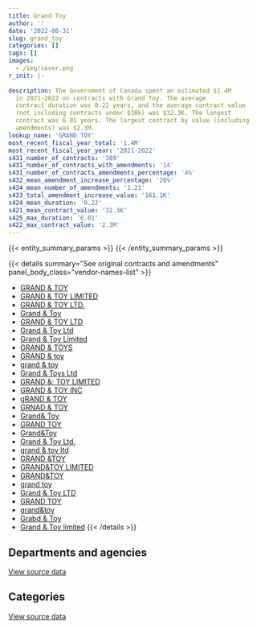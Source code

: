 ```yaml
---
title: Grand Toy
author: ''
date: '2022-08-31'
slug: grand_toy
categories: []
tags: []
images:
  - /img/cover.png
r_init: |-
  
description: The Government of Canada spent an estimated $1.4M
  in 2021-2022 on contracts with Grand Toy. The average
  contract duration was 0.22 years, and the average contract value
  (not including contracts under $10k) was $32.3K. The longest
  contract was 6.01 years. The largest contract by value (including
  amendments) was $2.3M.
lookup_name: 'GRAND TOY'
most_recent_fiscal_year_total: '1.4M'
most_recent_fiscal_year_year: '2021-2022'
s431_number_of_contracts: '389'
s431_number_of_contracts_with_amendments: '14'
s431_number_of_contracts_amendments_percentage: '4%'
s432_mean_amendment_increase_percentage: '28%'
s434_mean_number_of_amendments: '1.21'
s433_total_amendment_increase_value: '161.1K'
s424_mean_duration: '0.22'
s421_mean_contract_value: '32.3K'
s425_max_duration: '6.01'
s422_max_contract_value: '2.3M'
---
```


<script src="/rmarkdown-libs/htmlwidgets/htmlwidgets.js"></script>
<link href="/rmarkdown-libs/datatables-css/datatables-crosstalk.css" rel="stylesheet" />
<script src="/rmarkdown-libs/datatables-binding/datatables.js"></script>
<script src="/rmarkdown-libs/jquery/jquery-3.6.0.min.js"></script>
<link href="/rmarkdown-libs/dt-core-bootstrap/css/dataTables.bootstrap.min.css" rel="stylesheet" />
<link href="/rmarkdown-libs/dt-core-bootstrap/css/dataTables.bootstrap.extra.css" rel="stylesheet" />
<script src="/rmarkdown-libs/dt-core-bootstrap/js/jquery.dataTables.min.js"></script>
<script src="/rmarkdown-libs/dt-core-bootstrap/js/dataTables.bootstrap.min.js"></script>
<link href="/rmarkdown-libs/crosstalk/css/crosstalk.min.css" rel="stylesheet" />
<script src="/rmarkdown-libs/crosstalk/js/crosstalk.min.js"></script>
<script src="/rmarkdown-libs/htmlwidgets/htmlwidgets.js"></script>
<link href="/rmarkdown-libs/datatables-css/datatables-crosstalk.css" rel="stylesheet" />
<script src="/rmarkdown-libs/datatables-binding/datatables.js"></script>
<script src="/rmarkdown-libs/jquery/jquery-3.6.0.min.js"></script>
<link href="/rmarkdown-libs/dt-core-bootstrap/css/dataTables.bootstrap.min.css" rel="stylesheet" />
<link href="/rmarkdown-libs/dt-core-bootstrap/css/dataTables.bootstrap.extra.css" rel="stylesheet" />
<script src="/rmarkdown-libs/dt-core-bootstrap/js/jquery.dataTables.min.js"></script>
<script src="/rmarkdown-libs/dt-core-bootstrap/js/dataTables.bootstrap.min.js"></script>
<link href="/rmarkdown-libs/crosstalk/css/crosstalk.min.css" rel="stylesheet" />
<script src="/rmarkdown-libs/crosstalk/js/crosstalk.min.js"></script>

{{< entity_summary_params >}}
{{< /entity_summary_params >}}

{{< details summary="See original contracts and amendments" panel_body_class="vendor-names-list" >}}
- [GRAND & TOY](https://search.open.canada.ca/en/ct/?sort=contract_value_f%20desc&page=1&search_text=%22GRAND%20%26%20TOY%22)
- [GRAND & TOY LIMITED](https://search.open.canada.ca/en/ct/?sort=contract_value_f%20desc&page=1&search_text=%22GRAND%20%26%20TOY%20LIMITED%22)
- [GRAND & TOY LTD.](https://search.open.canada.ca/en/ct/?sort=contract_value_f%20desc&page=1&search_text=%22GRAND%20%26%20TOY%20LTD.%22)
- [Grand & Toy](https://search.open.canada.ca/en/ct/?sort=contract_value_f%20desc&page=1&search_text=%22Grand%20%26%20Toy%22)
- [GRAND & TOY LTD](https://search.open.canada.ca/en/ct/?sort=contract_value_f%20desc&page=1&search_text=%22GRAND%20%26%20TOY%20LTD%22)
- [Grand & Toy Ltd](https://search.open.canada.ca/en/ct/?sort=contract_value_f%20desc&page=1&search_text=%22Grand%20%26%20Toy%20Ltd%22)
- [Grand & Toy Limited](https://search.open.canada.ca/en/ct/?sort=contract_value_f%20desc&page=1&search_text=%22Grand%20%26%20Toy%20Limited%22)
- [GRAND & TOYS](https://search.open.canada.ca/en/ct/?sort=contract_value_f%20desc&page=1&search_text=%22GRAND%20%26%20TOYS%20%2a%22)
- [GRAND & toy](https://search.open.canada.ca/en/ct/?sort=contract_value_f%20desc&page=1&search_text=%22GRAND%20%26%20toy%22)
- [grand & toy](https://search.open.canada.ca/en/ct/?sort=contract_value_f%20desc&page=1&search_text=%22grand%20%26%20toy%22)
- [Grand & Toys Ltd](https://search.open.canada.ca/en/ct/?sort=contract_value_f%20desc&page=1&search_text=%22Grand%20%26%20Toys%20Ltd%22)
- [GRAND &; TOY LIMITED](https://search.open.canada.ca/en/ct/?sort=contract_value_f%20desc&page=1&search_text=%22GRAND%20%26%3b%20TOY%20LIMITED%22)
- [GRAND & TOY INC](https://search.open.canada.ca/en/ct/?sort=contract_value_f%20desc&page=1&search_text=%22GRAND%20%26%20TOY%20INC%22)
- [gRAND & TOY](https://search.open.canada.ca/en/ct/?sort=contract_value_f%20desc&page=1&search_text=%22gRAND%20%26%20TOY%22)
- [GRNAD & TOY](https://search.open.canada.ca/en/ct/?sort=contract_value_f%20desc&page=1&search_text=%22GRNAD%20%26%20TOY%22)
- [Grand& Toy](https://search.open.canada.ca/en/ct/?sort=contract_value_f%20desc&page=1&search_text=%22Grand%26%20Toy%22)
- [GRAND TOY](https://search.open.canada.ca/en/ct/?sort=contract_value_f%20desc&page=1&search_text=%22GRAND%20%20TOY%22)
- [Grand&Toy](https://search.open.canada.ca/en/ct/?sort=contract_value_f%20desc&page=1&search_text=%22Grand%26Toy%22)
- [Grand & Toy Ltd.](https://search.open.canada.ca/en/ct/?sort=contract_value_f%20desc&page=1&search_text=%22Grand%20%26%20Toy%20Ltd.%22)
- [grand & toy ltd](https://search.open.canada.ca/en/ct/?sort=contract_value_f%20desc&page=1&search_text=%22grand%20%26%20toy%20ltd%22)
- [GRAND &TOY](https://search.open.canada.ca/en/ct/?sort=contract_value_f%20desc&page=1&search_text=%22GRAND%20%26TOY%22)
- [GRAND&TOY LIMITED](https://search.open.canada.ca/en/ct/?sort=contract_value_f%20desc&page=1&search_text=%22GRAND%26TOY%20LIMITED%22)
- [GRAND&TOY](https://search.open.canada.ca/en/ct/?sort=contract_value_f%20desc&page=1&search_text=%22GRAND%26TOY%22)
- [grand toy](https://search.open.canada.ca/en/ct/?sort=contract_value_f%20desc&page=1&search_text=%22grand%20toy%22)
- [Grand & Toy LTD](https://search.open.canada.ca/en/ct/?sort=contract_value_f%20desc&page=1&search_text=%22Grand%20%26%20Toy%20LTD%22)
- [GRAND TOY](https://search.open.canada.ca/en/ct/?sort=contract_value_f%20desc&page=1&search_text=%22GRAND%20TOY%22)
- [grand&toy](https://search.open.canada.ca/en/ct/?sort=contract_value_f%20desc&page=1&search_text=%22grand%26toy%22)
- [Grabd & Toy](https://search.open.canada.ca/en/ct/?sort=contract_value_f%20desc&page=1&search_text=%22Grabd%20%26%20Toy%22)
- [Grand & Toy limited](https://search.open.canada.ca/en/ct/?sort=contract_value_f%20desc&page=1&search_text=%22Grand%20%26%20Toy%20limited%22)
{{< /details >}}

## Departments and agencies

<div id="htmlwidget-1" style="width:100%;height:auto;" class="datatables html-widget"></div>
<script type="application/json" data-for="htmlwidget-1">{"x":{"style":"bootstrap","filter":"none","vertical":false,"data":[["<a href=\"/departments/aafc-aac/\">Agriculture and Agri-Food Canada<\/a>","<a href=\"/departments/aandc-aadnc/\">Crown-Indigenous Relations and Northern Affairs Canada<\/a>","<a href=\"/departments/acoa-apeca/\">Atlantic Canada Opportunities Agency<\/a>","<a href=\"/departments/cas-satj/\">Courts Administration Service<\/a>","<a href=\"/departments/cbsa-asfc/\">Canada Border Services Agency<\/a>","<a href=\"/departments/cic/\">Immigration, Refugees and Citizenship Canada<\/a>","<a href=\"/departments/cra-arc/\">Canada Revenue Agency<\/a>","<a href=\"/departments/dfatd-maecd/\">Global Affairs Canada<\/a>","<a href=\"/departments/dfo-mpo/\">Fisheries and Oceans Canada<\/a>","<a href=\"/departments/dnd-mdn/\">National Defence<\/a>","<a href=\"/departments/esdc-edsc/\">Employment and Social Development Canada<\/a>","<a href=\"/departments/fja-cmf/\">Office of the Commissioner for Federal Judicial Affairs Canada<\/a>","<a href=\"/departments/ic/\">Innovation, Science and Economic Development Canada<\/a>","<a href=\"/departments/irb-cisr/\">Immigration and Refugee Board of Canada<\/a>","<a href=\"/departments/isc-sac/\">Indigenous Services Canada<\/a>","<a href=\"/departments/jus/\">Department of Justice Canada<\/a>","<a href=\"/departments/mgerc-ceegm/\">Military Grievances External Review Committee<\/a>","<a href=\"/departments/nrc-cnrc/\">National Research Council Canada<\/a>","<a href=\"/departments/nrcan-rncan/\">Natural Resources Canada<\/a>","<a href=\"/departments/pbc-clcc/\">Parole Board of Canada<\/a>","<a href=\"/departments/pc/\">Parks Canada<\/a>","<a href=\"/departments/phac-aspc/\">Public Health Agency of Canada<\/a>","<a href=\"/departments/pwgsc-tpsgc/\">Public Services and Procurement Canada<\/a>","<a href=\"/departments/rcmp-grc/\">Royal Canadian Mounted Police<\/a>","<a href=\"/departments/ssc-spc/\">Shared Services Canada<\/a>","<a href=\"/departments/statcan/\">Statistics Canada<\/a>","<a href=\"/departments/tc/\">Transport Canada<\/a>","<a href=\"/departments/tsb-bst/\">Transportation Safety Board of Canada<\/a>","<a href=\"/departments/vac-acc/\">Veterans Affairs Canada<\/a>"],[19756.55,19262.25,null,20154.08,74029.11,null,0,36874.54,10350,793614.48,null,45200,50612.28,null,19262.25,13876.91,null,23948.09,64053.27,21581.26,24671.87,null,314029.23,36573.15,301688.93,null,19635,25901.04,null],[82109.27,null,null,null,56656.31,36813.3,0,97599.99,null,572240.35,223704.26,25000,50523.01,12705.64,18857.16,12518.19,null,null,14482.03,null,160698.48,97455.47,538265.51,53194.72,27572.87,25484.14,19635,null,null],[null,null,31050,null,123616.03,359616.46,24298.06,114630.1,105922.81,806456.6,175819.01,22600,24438.33,12690.76,null,null,13342.65,null,null,null,10581.85,2223202.93,99614.92,41603.87,49253.43,132823.67,149588.76,null,33342.5],[null,null,null,null,33646.43,26534.72,0,43164.36,75342.94,612386.32,265908.16,22600,null,null,null,null,null,null,null,13295.58,null,null,18104.28,12713.5,null,248366.53,24150,null,23125.12]],"container":"<table class=\"table table-striped table-hover row-border order-column display\">\n  <thead>\n    <tr>\n      <th>Department<\/th>\n      <th>2018-2019<\/th>\n      <th>2019-2020<\/th>\n      <th>2020-2021<\/th>\n      <th>2021-2022<\/th>\n    <\/tr>\n  <\/thead>\n<\/table>","options":{"order":[[4,"desc"]],"pageLength":10,"autoWidth":true,"columnDefs":[{"targets":1,"render":"function(data, type, row, meta) {\n    return type !== 'display' ? data : DTWidget.formatCurrency(data, \"$\", 2, 3, \",\", \".\", true, null);\n  }"},{"targets":2,"render":"function(data, type, row, meta) {\n    return type !== 'display' ? data : DTWidget.formatCurrency(data, \"$\", 2, 3, \",\", \".\", true, null);\n  }"},{"targets":3,"render":"function(data, type, row, meta) {\n    return type !== 'display' ? data : DTWidget.formatCurrency(data, \"$\", 2, 3, \",\", \".\", true, null);\n  }"},{"targets":4,"render":"function(data, type, row, meta) {\n    return type !== 'display' ? data : DTWidget.formatCurrency(data, \"$\", 2, 3, \",\", \".\", true, null);\n  }"},{"width":"16%","targets":[1,2,3,4]},{"className":"dt-right","targets":[1,2,3,4]}],"orderClasses":false}},"evals":["options.columnDefs.0.render","options.columnDefs.1.render","options.columnDefs.2.render","options.columnDefs.3.render"],"jsHooks":[]}</script>
<p class="text-right">
<a href="https://github.com/GoC-Spending/contracts-data/tree/main/data/out/vendors/grand_toy/summary_by_fiscal_year_by_department.csv" class="source-data-link btn btn-link">View source data</a>
</p>

## Categories

<div id="htmlwidget-2" style="width:100%;height:auto;" class="datatables html-widget"></div>
<script type="application/json" data-for="htmlwidget-2">{"x":{"style":"bootstrap","filter":"none","vertical":false,"data":[["<a href=\"/categories/facilities_and_construction/\">Facilities and construction<\/a>","<a href=\"/categories/office_management/\">Office management<\/a>","<a href=\"/categories/defence/\">Defence<\/a>","<a href=\"/categories/information_technology/\">Information technology<\/a>","<a href=\"/categories/medical/\">Medical<\/a>","<a href=\"/categories/industrial_products_and_services/\">Industrial products and services<\/a>"],[10496.34,1682134.64,128283.83,null,null,114159.47],[null,1496172.22,10186.42,132049.3,97455.47,389652.3],[null,1777355.72,null,65299,2335807.43,376030.59],[null,790033.08,20212.6,246452.62,null,362639.64]],"container":"<table class=\"table table-striped table-hover row-border order-column display\">\n  <thead>\n    <tr>\n      <th>Category<\/th>\n      <th>2018-2019<\/th>\n      <th>2019-2020<\/th>\n      <th>2020-2021<\/th>\n      <th>2021-2022<\/th>\n    <\/tr>\n  <\/thead>\n<\/table>","options":{"order":[[4,"desc"]],"dom":"t","pageLength":30,"autoWidth":true,"columnDefs":[{"targets":1,"render":"function(data, type, row, meta) {\n    return type !== 'display' ? data : DTWidget.formatCurrency(data, \"$\", 2, 3, \",\", \".\", true, null);\n  }"},{"targets":2,"render":"function(data, type, row, meta) {\n    return type !== 'display' ? data : DTWidget.formatCurrency(data, \"$\", 2, 3, \",\", \".\", true, null);\n  }"},{"targets":3,"render":"function(data, type, row, meta) {\n    return type !== 'display' ? data : DTWidget.formatCurrency(data, \"$\", 2, 3, \",\", \".\", true, null);\n  }"},{"targets":4,"render":"function(data, type, row, meta) {\n    return type !== 'display' ? data : DTWidget.formatCurrency(data, \"$\", 2, 3, \",\", \".\", true, null);\n  }"},{"width":"16%","targets":[1,2,3,4]},{"className":"dt-right","targets":[1,2,3,4]}],"orderClasses":false,"lengthMenu":[10,25,30,50,100]}},"evals":["options.columnDefs.0.render","options.columnDefs.1.render","options.columnDefs.2.render","options.columnDefs.3.render"],"jsHooks":[]}</script>
<p class="text-right">
<a href="https://github.com/GoC-Spending/contracts-data/tree/main/data/out/vendors/grand_toy/summary_by_fiscal_year_by_category.csv" class="source-data-link btn btn-link">View source data</a>
</p>

